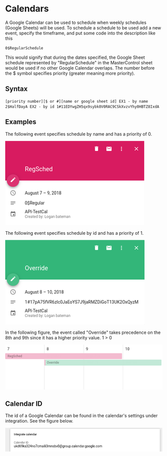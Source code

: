 # Calendars

A Google Calendar can be used to schedule when weekly schedules (Google Sheets) will be used. To schedule a schedule to be used add a new event, specify the timeframe, and put some code into the description like this
```
0$RegularSchedule
```
This would signify that during the dates specified, the Google Sheet schedule represented by "RegularSchedule" in the MasterControl sheet would be used if no other Google Calendar overlaps. The number before the $ symbol specifies priority (greater meaning more priority).

## Syntax

``
[priority number][$ or #][name or google sheet id]
EX1 - by name
2$HalfDayA
EX2 - by id
1#11EDYwgZH5qx9sybk0V0RAC9CSkXvzvYhy0HBTZ8IxdA
``

## Examples
The following event specifies schedule by name and has a priority of 0.

![Calendar Event with Schedule referenced by Variable](https://github.com/nametable/rpi-alarm-system/blob/master/docs/variable_cal_event.png)

The following event specifies schedule by id and has a priority of 1.

![Calendar Event with Schedule referenced by ID](https://github.com/nametable/rpi-alarm-system/blob/master/docs/id_cal_event.png)

In the following figure, the event called "Override" takes precedence on the 8th and 9th since it has a higher priority value. 1 > 0

![Calendar Events with Overlap](https://github.com/nametable/rpi-alarm-system/blob/master/docs/cal_events.png)

## Calendar ID

The id of a Google Calendar can be found in the calendar's settings under integration. See the figure below.

![Calendar id in settings](https://github.com/nametable/rpi-alarm-system/blob/master/docs/cal_settings.png)
